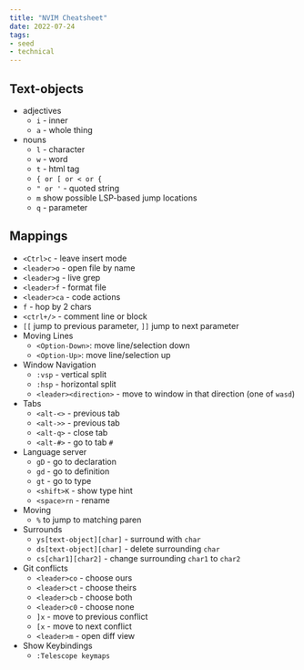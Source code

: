 ```yaml
---
title: "NVIM Cheatsheet"
date: 2022-07-24
tags:
- seed
- technical
---
```


## Text-objects
- adjectives
	- `i` - inner
	- `a` - whole thing
- nouns
	- `l` - character
	- `w` - word
	- `t` - html tag
	- `{ or [ or < or {`
	- `" or '` - quoted string
	- `m` show possible LSP-based jump locations
	- `q` - parameter

## Mappings
- `<Ctrl>c` - leave insert mode
- `<leader>o` - open file by name
- `<leader>g` - live grep
- `<leader>f` - format file
- `<leader>ca` - code actions
- `f` - hop by 2 chars
- `<ctrl+/>` - comment line or block
- `[[` jump to previous parameter, `]]` jump to next parameter
- Moving Lines
	- `<Option-Down>`: move line/selection down
	- `<Option-Up>`: move line/selection up
- Window Navigation
	- `:vsp` - vertical split
	- `:hsp` - horizontal split
	- `<leader><direction>` - move to window in that direction (one of `wasd`)
- Tabs
	- `<alt-<>` - previous tab
	- `<alt->>` - previous tab
	- `<alt-q>` - close tab
	- `<alt-#>` - go to tab `#`
- Language server
	- `gD` - go to declaration
	- `gd` - go to definition
	- `gt` - go to type
	- `<shift>K` - show type hint
	- `<space>rn` - rename
- Moving
	- `%` to jump to matching paren
- Surrounds
	- `ys[text-object][char]` - surround with `char`
	- `ds[text-object][char]` - delete surrounding `char`
	- `cs[char1][char2]` - change surrounding `char1` to `char2`
- Git conflicts
	- `<leader>co` - choose ours
	- `<leader>ct` - choose theirs
	- `<leader>cb` - choose both
	- `<leader>c0` - choose none
	- `]x` - move to previous conflict
	-  `[x` - move to next conflict
	- `<leader>m` - open diff view
- Show Keybindings
	- `:Telescope keymaps`